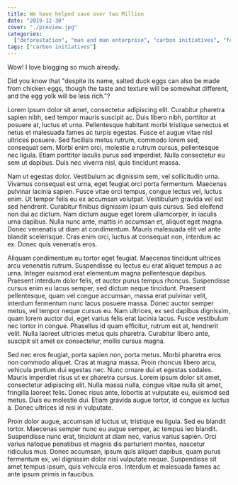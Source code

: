 ```yaml
---
title: We have helped save over two Million
date: "2019-12-30"
cover: "./preview.jpg"
categories:
  ["deforestation", "man and man enterprise", "carbon initiatives", "featured"]
tags: ["carbon initiatives"]
---
```


Wow! I love blogging so much already.

Did you know that "despite its name, salted duck eggs can also be made from
chicken eggs, though the taste and texture will be somewhat different, and the
egg yolk will be less rich."?

Lorem ipsum dolor sit amet, consectetur adipiscing elit. Curabitur pharetra sapien nibh, sed tempor mauris suscipit ac. Duis libero nibh, porttitor at posuere at, luctus et urna. Pellentesque habitant morbi tristique senectus et netus et malesuada fames ac turpis egestas. Fusce et augue vitae nisl ultrices posuere. Sed facilisis metus rutrum, commodo lorem sed, consequat sem. Morbi enim orci, molestie a rutrum cursus, pellentesque nec ligula. Etiam porttitor iaculis purus sed imperdiet. Nulla consectetur eu sem ut dapibus. Duis nec viverra nisl, quis tincidunt massa.

Nam ut egestas dolor. Vestibulum ac dignissim sem, vel sollicitudin urna. Vivamus consequat est urna, eget feugiat orci porta fermentum. Maecenas pulvinar lacinia sapien. Fusce vitae orci tempus, congue lectus vel, luctus enim. Ut tempor felis eu ex accumsan volutpat. Vestibulum gravida vel est sed hendrerit. Curabitur finibus dignissim ipsum quis cursus. Sed eleifend non dui ac dictum. Nam dictum augue eget lorem ullamcorper, in iaculis urna dapibus. Nulla nunc ante, mattis in accumsan et, aliquet eget magna. Donec venenatis ut diam at condimentum. Mauris malesuada elit vel ante blandit scelerisque. Cras enim orci, luctus at consequat non, interdum ac ex. Donec quis venenatis eros.

Aliquam condimentum eu tortor eget feugiat. Maecenas tincidunt ultrices arcu venenatis rutrum. Suspendisse eu lectus eu erat aliquet tempus a ac urna. Integer euismod erat elementum magna pellentesque dapibus. Praesent interdum dolor felis, et auctor purus tempus rhoncus. Suspendisse cursus enim eu lacus semper, sed dictum neque tincidunt. Praesent pellentesque, quam vel congue accumsan, massa erat pulvinar velit, interdum fermentum nunc lacus posuere massa. Donec auctor semper metus, vel tempor neque cursus eu. Nam ultrices, ex sed dapibus dignissim, quam lorem auctor dui, eget varius felis erat lacinia lacus. Fusce vestibulum nec tortor in congue. Phasellus id quam efficitur, rutrum est at, hendrerit velit. Nulla laoreet ultricies metus quis pharetra. Curabitur libero ante, suscipit sit amet ex consectetur, mollis cursus magna.

Sed nec eros feugiat, porta sapien non, porta metus. Morbi pharetra eros non commodo aliquet. Cras at magna massa. Proin rhoncus libero arcu, vehicula pretium dui egestas nec. Nunc ornare dui et egestas sodales. Mauris imperdiet risus ut ex pharetra cursus. Lorem ipsum dolor sit amet, consectetur adipiscing elit. Nulla massa nulla, congue vitae nulla sit amet, fringilla laoreet felis. Donec risus ante, lobortis at vulputate eu, euismod sed metus. Duis eu molestie dui. Etiam gravida augue tortor, id congue ex luctus a. Donec ultrices id nisi in vulputate.

Proin dolor augue, accumsan id luctus ut, tristique eu ligula. Sed eu blandit tortor. Maecenas semper nunc eu augue semper, ac tempus leo blandit. Suspendisse nunc erat, tincidunt at diam nec, varius varius sapien. Orci varius natoque penatibus et magnis dis parturient montes, nascetur ridiculus mus. Donec accumsan, ipsum quis aliquet dapibus, quam purus fermentum ex, vel dignissim dolor nisl vulputate neque. Suspendisse sit amet tempus ipsum, quis vehicula eros. Interdum et malesuada fames ac ante ipsum primis in faucibus.
